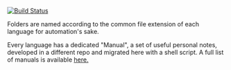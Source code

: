 [![Build Status](https://travis-ci.org/RyanFleck/Projects.svg?branch=master)](https://travis-ci.org/RyanFleck/Projects)

Folders are named according to the common file extension of each language for automation's sake.

Every language has a dedicated "Manual", a set of useful personal notes, developed in a different repo and migrated here with a shell script. A full list of manuals is available [here.](https://ryanfleck.github.io/manuals/)
